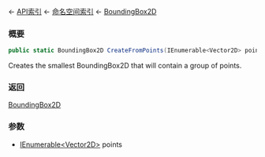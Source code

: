 ← [API索引](Api-Index) ← [命名空间索引](Namespace-Index) ← [BoundingBox2D](VRageMath.BoundingBox2D)

### 概要

```csharp
public static BoundingBox2D CreateFromPoints(IEnumerable<Vector2D> points)
```

Creates the smallest BoundingBox2D that will contain a group of points.

### 返回

[BoundingBox2D](VRageMath.BoundingBox2D)

### 参数

* [IEnumerable&lt;Vector2D&gt;](https://docs.microsoft.com/en-us/dotnet/api/System.Collections.Generic.IEnumerable-1?view=netframework-4.6) points
